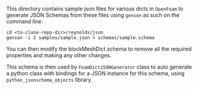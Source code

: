This directory contains sample json files for various dicts in `OpenFoam` to
generate JSON Schemas from these files using `genson` as such on the command
line:

```
cd <to-clone-repo-dir>/reynolds/json
genson -i 2 samples/sample.json > schemas/sample.schema
```

You can then modify the blockMeshDict.schema to remove all the required
properties and making any other changes.

This schema is then used by `FoamDictJSONGenerator` class to auto generate a
python class with bindings for a JSON instance for this schema, using
`python_jsonschema_objects` library.